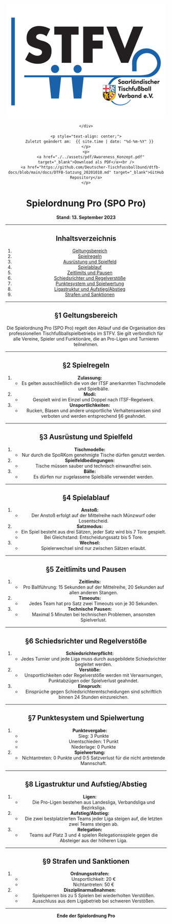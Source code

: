 <div class="html-only" style="text-align: center;">
    <div class="title" style="text-align: center;">
        <img src="images/STFV-LOGO.png" alt="STFV Logo" style="display: block; margin: 0 auto;" />
        
    </div>

    <p style="text-align: center;">
       Zuletzt geändert am:  {{ site.time | date: "%d-%m-%Y" }}
    </p>
    <p>
        <a href="./../assets/pdf/Awareness_Konzept.pdf" target="_blank">Download als PDF</a><br />
        <a href="https://github.com/Deutscher-Tischfussballbund/dtfb-docs/blob/main/docs/DTFB-Satzung_20201010.md" target="_blank">GitHub Repository</a>
    </p>
</div>

# Spielordnung Pro (SPO Pro)

**Stand: 13. September 2023**

---

## Inhaltsverzeichnis

1. [Geltungsbereich](#geltungsbereich)
2. [Spielregeln](#spielregeln)
3. [Ausrüstung und Spielfeld](#ausrüstung-und-spielfeld)
4. [Spielablauf](#spielablauf)
5. [Zeitlimits und Pausen](#zeitlimits-und-pausen)
6. [Schiedsrichter und Regelverstöße](#schiedsrichter-und-regelverstöße)
7. [Punktesystem und Spielwertung](#punktesystem-und-spielwertung)
8. [Ligastruktur und Aufstieg/Abstieg](#ligastruktur-und-aufstiegabstieg)
9. [Strafen und Sanktionen](#strafen-und-sanktionen)

---

## §1 Geltungsbereich

Die Spielordnung Pro (SPO Pro) regelt den Ablauf und die Organisation des professionellen Tischfußballspielbetriebs im STFV. Sie gilt verbindlich für alle Vereine, Spieler und Funktionäre, die an Pro-Ligen und Turnieren teilnehmen.

---

## §2 Spielregeln

1. **Zulassung:**
   - Es gelten ausschließlich die von der ITSF anerkannten Tischmodelle und Spielbälle.
2. **Modi:**
   - Gespielt wird im Einzel und Doppel nach ITSF-Regelwerk.
3. **Unsportlichkeiten:**
   - Rucken, Blasen und andere unsportliche Verhaltensweisen sind verboten und werden entsprechend §6 geahndet.

---

## §3 Ausrüstung und Spielfeld

1. **Tischmodelle:**
   - Nur durch die SpoRKom genehmigte Tische dürfen genutzt werden.
2. **Spielfeldbedingungen:**
   - Tische müssen sauber und technisch einwandfrei sein.
3. **Bälle:**
   - Es dürfen nur zugelassene Spielbälle verwendet werden.

---

## §4 Spielablauf

1. **Anstoß:**
   - Der Anstoß erfolgt auf der Mittelreihe nach Münzwurf oder Losentscheid.
2. **Satzmodus:**
   - Ein Spiel besteht aus drei Sätzen, jeder Satz wird bis 7 Tore gespielt.
   - Bei Gleichstand: Entscheidungssatz bis 5 Tore.
3. **Wechsel:**
   - Spielerwechsel sind nur zwischen Sätzen erlaubt.

---

## §5 Zeitlimits und Pausen

1. **Zeitlimits:**
   - Pro Ballführung: 15 Sekunden auf der Mittelreihe, 20 Sekunden auf allen anderen Stangen.
2. **Timeouts:**
   - Jedes Team hat pro Satz zwei Timeouts von je 30 Sekunden.
3. **Technische Pausen:**
   - Maximal 5 Minuten bei technischen Problemen, ansonsten Spielverlust.

---

## §6 Schiedsrichter und Regelverstöße

1. **Schiedsrichterpflicht:**
   - Jedes Turnier und jede Liga muss durch ausgebildete Schiedsrichter begleitet werden.
2. **Verstöße:**
   - Unsportlichkeiten oder Regelverstöße werden mit Verwarnungen, Punktabzügen oder Spielverlust geahndet.
3. **Einspruch:**
   - Einsprüche gegen Schiedsrichterentscheidungen sind schriftlich binnen 24 Stunden einzureichen.

---

## §7 Punktesystem und Spielwertung

1. **Punktevergabe:**
   - Sieg: 3 Punkte
   - Unentschieden: 1 Punkt
   - Niederlage: 0 Punkte
2. **Spielwertung:**
   - Nichtantreten: 0 Punkte und 0:5 Satzverlust für die nicht antretende Mannschaft.

---

## §8 Ligastruktur und Aufstieg/Abstieg

1. **Ligen:**
   - Die Pro-Ligen bestehen aus Landesliga, Verbandsliga und Bezirksliga.
2. **Aufstieg/Abstieg:**
   - Die zwei bestplatzierten Teams jeder Liga steigen auf, die letzten zwei Teams steigen ab.
3. **Relegation:**
   - Teams auf Platz 3 und 4 spielen Relegationsspiele gegen die Absteiger aus der höheren Liga.

---

## §9 Strafen und Sanktionen

1. **Ordnungsstrafen:**
   - Unsportlichkeit: 20 €
   - Nichtantreten: 50 €
2. **Disziplinarmaßnahmen:**
   - Spielsperren bis zu 5 Spielen bei wiederholten Verstößen.
   - Ausschluss aus dem Ligabetrieb bei schweren Verstößen.

---

**Ende der Spielordnung Pro**
